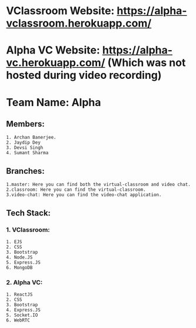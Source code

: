 

# VClassroom Website: https://alpha-vclassroom.herokuapp.com/
# Alpha VC Website: https://alpha-vc.herokuapp.com/ (Which was not hosted during video recording)

# Team Name: Alpha

## Members:
    1. Archan Banerjee.
    2. Jaydip Dey
    3. Devsi Singh
    4. Sumant Sharma

## Branches:
    1.master: Here you can find both the virtual-classroom and video chat.
    2.classroom: Here you can find the virtual-classroom.
    3.video-chat: Here you can find the video-chat application.

## Tech Stack:

### 1. VClassroom:

    1. EJS
    2. CSS
    3. Bootstrap
    4. Node.JS
    5. Express.JS
    6. MongoDB

### 2. Alpha VC:
    1. ReactJS
    2. CSS
    3. Bootstrap
    4. Express.JS
    5. Socket.IO
    6. WebRTC

